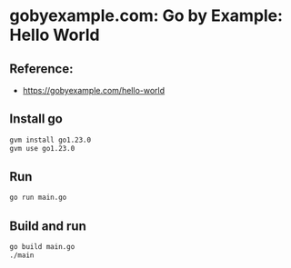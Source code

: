 # gobyexample.com: Go by Example: Hello World

## Reference:

- https://gobyexample.com/hello-world

## Install go

```sh
gvm install go1.23.0
gvm use go1.23.0
```

## Run

```sh
go run main.go
```

## Build and run

```sh
go build main.go
./main
```
